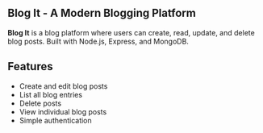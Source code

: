 ## Blog It - A Modern Blogging Platform

**Blog It** is a blog platform where users can create, read, update, and delete blog posts. Built with Node.js, Express, and MongoDB.

##  Features

-  Create and edit blog posts
-  List all blog entries
-  Delete posts
-  View individual blog posts
-  Simple authentication
